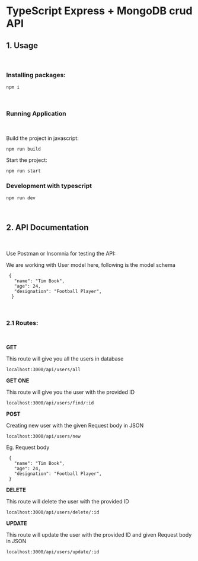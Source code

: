 # TypeScript Express + MongoDB crud API

<!-- ## **Usage:** -->

## **1. Usage**

&nbsp;

### **Installing packages:**

```
npm i
```

&nbsp;

### **Running Application**

&nbsp;

Build the project in javascript:

```
npm run build
```

Start the project:

```
npm run start
```

### Development with typescript

```
npm run dev
```

&nbsp;

## **2. API Documentation**

&nbsp;

Use Postman or Insomnia for testing the API:

We are working with User model here, following is the model schema

```
 {
   "name": "Tim Book",
   "age": 24,
   "designation": "Football Player",
  }
```

&nbsp;

<!-- ### **<ins>Routes</ins>** -->

### **2.1 Routes:**

&nbsp;

**GET**

This route will give you all the users in database

```
localhost:3000/api/users/all
```

**GET ONE**

This route will give you the user with the provided ID

```
localhost:3000/api/users/find/:id
```

**POST**

Creating new user with the given Request body in JSON

```
localhost:3000/api/users/new
```

Eg. Request body

```
 {
   "name": "Tim Book",
   "age": 24,
   "designation": "Football Player",
 }
```

**DELETE**

This route will delete the user with the provided ID

```
localhost:3000/api/users/delete/:id
```

**UPDATE**

This route will update the user with the provided ID and given Request body in JSON

```
localhost:3000/api/users/update/:id
```

